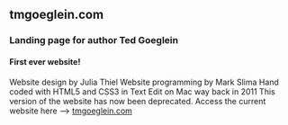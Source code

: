 ## tmgoeglein.com
### Landing page for author Ted Goeglein

#### First ever website!
Website design by Julia Thiel
Website programming by Mark Slima
Hand coded with HTML5 and CSS3 in Text Edit on Mac way back in 2011
This version of the website has now been deprecated.
Access the current website here --> [tmgoeglein.com]("tmgoeglein.com")
